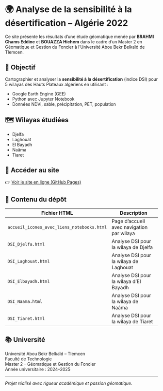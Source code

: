 
# 🌍 Analyse de la sensibilité à la désertification – Algérie 2022

Ce site présente les résultats d’une étude géomatique menée par **BRAHMI Chams Eddine** et **BOUAZZA Hichem** dans le cadre d’un Master 2 en Géomatique et Gestion du Foncier à l’Université Abou Bekr Belkaïd de Tlemcen.

## 🧪 Objectif
Cartographier et analyser la **sensibilité à la désertification** (indice DSI) pour 5 wilayas des Hauts Plateaux algériens en utilisant :

- Google Earth Engine (GEE)
- Python avec Jupyter Notebook
- Données NDVI, sable, précipitation, PET, population

## 🗺️ Wilayas étudiées
- Djelfa
- Laghouat
- El Bayadh
- Naâma
- Tiaret

## 🔎 Accéder au site

👉 [Voir le site en ligne (GitHub Pages)](https://chamsse24.github.io/DSI-Wilayas-2022/accueil_icones_avec_liens_notebooks.html)

## 📁 Contenu du dépôt
| Fichier HTML                          | Description                                 |
|--------------------------------------|---------------------------------------------|
| `accueil_icones_avec_liens_notebooks.html` | Page d’accueil avec navigation par wilaya   |
| `DSI_Djelfa.html`                    | Analyse DSI pour la wilaya de Djelfa        |
| `DSI_Laghouat.html`                 | Analyse DSI pour la wilaya de Laghouat      |
| `DSI_Elbayadh.html`                 | Analyse DSI pour la wilaya d’El Bayadh      |
| `DSI_Naama.html`                    | Analyse DSI pour la wilaya de Naâma         |
| `DSI_Tiaret.html`                   | Analyse DSI pour la wilaya de Tiaret        |

## 📚 Université
Université Abou Bekr Belkaïd – Tlemcen  
Faculté de Technologie  
Master 2 – Géomatique et Gestion du Foncier  
Année universitaire : 2024–2025

---

*Projet réalisé avec rigueur académique et passion géomatique.*
